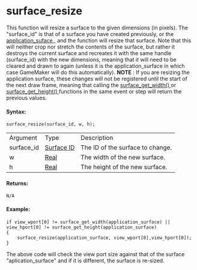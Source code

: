 # surface_resize

This function will resize a surface to the given dimensions (in pixels).
The "surface_id" is that of a surface you have created previously, or
the [ application_suface ](application_surface) , and the function
will resize that surface. Note that this will neither crop nor stretch
the contents of the surface, but rather it destroys the current surface
and recreates it with the same handle (surface_id) with the new
dimensions, meaning that it will need to be cleared and drawn to again
(unless it is the application_surface in which case GameMaker will do
this automatically). **NOTE** : If you are resizing the application
surface, these changes will not be registered until the start of the
next draw frame, meaning that calling the [ surface_get_width()
](surface_get_width) or [ surface_get_height()
](surface_get_height) functions in the same event or step will
return the previous values.

#### Syntax:

``` gml
surface_resize(surface_id, w, h);
```

|            |                                                                                                     |                                  |
|------------|-----------------------------------------------------------------------------------------------------|----------------------------------|
| Argument   | Type                                                                                                | Description                      |
| surface_id |  [Surface ID](../../../../../GameMaker_Language/GML_Reference/Drawing/Surfaces/surface_create)  | The ID of the surface to change. |
| w          |  [Real](../../../../../GameMaker_Language/GML_Overview/Data_Types)                              | The width of the new surface.    |
| h          |  [Real](../../../../../GameMaker_Language/GML_Overview/Data_Types)                              | The height of the new surface.   |

#### Returns:

``` gml
N/A
```

#### Example:

``` gml
if view_wport[0] != surface_get_width(application_surface) || view_hport[0] != surface_get_height(application_surface)
{
    surface_resize(application_surface, view_wport[0],view_hport[0]);
}
```

The above code will check the view port size against that of the surface
"aplication_surface" and if it is different, the surface is re-sized.
